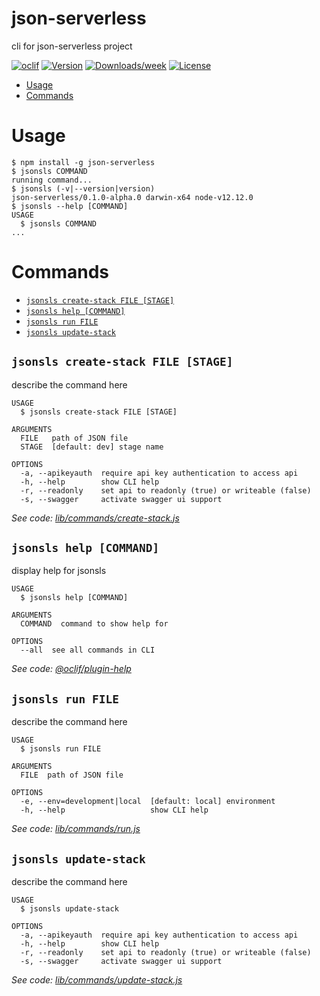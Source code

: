 json-serverless
===============

cli for json-serverless project

[![oclif](https://img.shields.io/badge/cli-oclif-brightgreen.svg)](https://oclif.io)
[![Version](https://img.shields.io/npm/v/json-serverless.svg)](https://npmjs.org/package/json-serverless)
[![Downloads/week](https://img.shields.io/npm/dw/json-serverless.svg)](https://npmjs.org/package/json-serverless)
[![License](https://img.shields.io/npm/l/json-serverless.svg)](https://github.com/pharindoko/json-serverless/blob/master/package.json)

<!-- toc -->
* [Usage](#usage)
* [Commands](#commands)
<!-- tocstop -->
# Usage
<!-- usage -->
```sh-session
$ npm install -g json-serverless
$ jsonsls COMMAND
running command...
$ jsonsls (-v|--version|version)
json-serverless/0.1.0-alpha.0 darwin-x64 node-v12.12.0
$ jsonsls --help [COMMAND]
USAGE
  $ jsonsls COMMAND
...
```
<!-- usagestop -->
# Commands
<!-- commands -->
* [`jsonsls create-stack FILE [STAGE]`](#jsonsls-create-stack-file-stage)
* [`jsonsls help [COMMAND]`](#jsonsls-help-command)
* [`jsonsls run FILE`](#jsonsls-run-file)
* [`jsonsls update-stack`](#jsonsls-update-stack)

## `jsonsls create-stack FILE [STAGE]`

describe the command here

```
USAGE
  $ jsonsls create-stack FILE [STAGE]

ARGUMENTS
  FILE   path of JSON file
  STAGE  [default: dev] stage name

OPTIONS
  -a, --apikeyauth  require api key authentication to access api
  -h, --help        show CLI help
  -r, --readonly    set api to readonly (true) or writeable (false)
  -s, --swagger     activate swagger ui support
```

_See code: [lib/commands/create-stack.js](https://github.com/pharindoko/json-serverless/blob/v0.1.0-alpha.0/lib/commands/create-stack.js)_

## `jsonsls help [COMMAND]`

display help for jsonsls

```
USAGE
  $ jsonsls help [COMMAND]

ARGUMENTS
  COMMAND  command to show help for

OPTIONS
  --all  see all commands in CLI
```

_See code: [@oclif/plugin-help](https://github.com/oclif/plugin-help/blob/v2.2.3/src/commands/help.ts)_

## `jsonsls run FILE`

describe the command here

```
USAGE
  $ jsonsls run FILE

ARGUMENTS
  FILE  path of JSON file

OPTIONS
  -e, --env=development|local  [default: local] environment
  -h, --help                   show CLI help
```

_See code: [lib/commands/run.js](https://github.com/pharindoko/json-serverless/blob/v0.1.0-alpha.0/lib/commands/run.js)_

## `jsonsls update-stack`

describe the command here

```
USAGE
  $ jsonsls update-stack

OPTIONS
  -a, --apikeyauth  require api key authentication to access api
  -h, --help        show CLI help
  -r, --readonly    set api to readonly (true) or writeable (false)
  -s, --swagger     activate swagger ui support
```

_See code: [lib/commands/update-stack.js](https://github.com/pharindoko/json-serverless/blob/v0.1.0-alpha.0/lib/commands/update-stack.js)_
<!-- commandsstop -->
